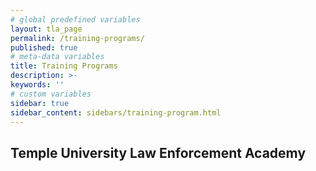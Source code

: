 ```yaml
---
# global predefined variables
layout: tla_page
permalink: /training-programs/
published: true
# meta-data variables
title: Training Programs
description: >-
keywords: ''
# custom variables
sidebar: true
sidebar_content: sidebars/training-program.html
---
```

## Temple University Law Enforcement Academy
